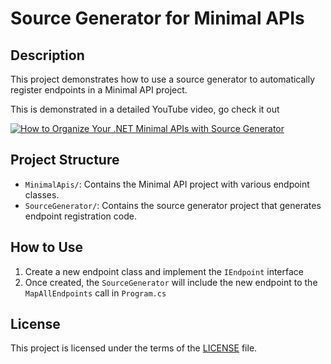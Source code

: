 # Source Generator for Minimal APIs

## Description

This project demonstrates how to use a source generator to automatically register endpoints in a Minimal API project.

This is demonstrated in a detailed YouTube video, go check it out

[![How to Organize Your .NET Minimal APIs with Source Generator](https://img.youtube.com/vi/zf5j-W11-qo/0.jpg)](https://youtu.be/zf5j-W11-qo)

## Project Structure

- `MinimalApis/`: Contains the Minimal API project with various endpoint classes.
- `SourceGenerator/`: Contains the source generator project that generates endpoint registration code.

## How to Use

1. Create a new endpoint class and implement the `IEndpoint` interface
2. Once created, the `SourceGenerator` will include the new endpoint to the `MapAllEndpoints` call in `Program.cs`

## License

This project is licensed under the terms of the [LICENSE](LICENSE) file.